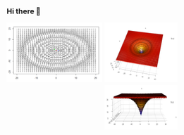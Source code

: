 ### Hi there 👋



<img src="https://github.com/xazip/xazip/blob/main/github_profile/Picture1.png" style="float: left; width: 43%; margin-right: 1%; margin-bottom: 0.5em;"><img src="https://github.com/xazip/xazip/blob/main/github_profile/Picture2.png" style="float: left; width: 33%; margin-right: 1%; margin-bottom: 0.5em;"><img src="https://github.com/xazip/xazip/blob/main/github_profile/Picture3.png" style="float: left; width: 33%; margin-right: 1%; margin-bottom: 0.5em;">
